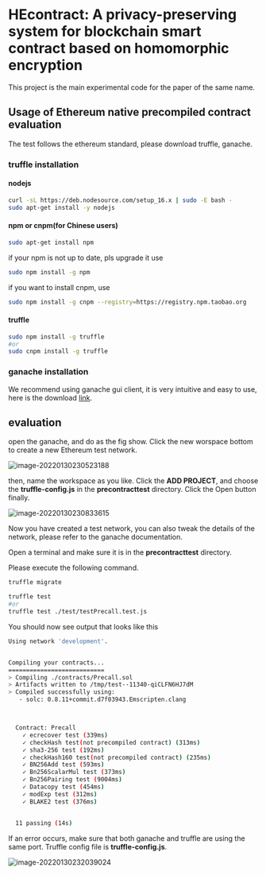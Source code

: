 # HEcontract: A privacy-preserving system for blockchain smart contract based on homomorphic encryption

This project is the main experimental code for the paper of the same name.

## Usage of Ethereum native precompiled contract evaluation

The test follows the ethereum standard, please download truffle, ganache.

### truffle installation

#### nodejs

```bash
curl -sL https://deb.nodesource.com/setup_16.x | sudo -E bash -
sudo apt-get install -y nodejs
```

#### npm or cnpm(for Chinese users)

```bash
sudo apt-get install npm
```

if your npm is not up to date, pls upgrade it use

```bash
sudo npm install -g npm
```

if you want to install cnpm, use

```bash
sudo npm install -g cnpm --registry=https://registry.npm.taobao.org
```

#### truffle

```bash
sudo npm install -g truffle
#or
sudo cnpm install -g truffle
```

### ganache installation

We recommend using ganache gui client, it is very intuitive and easy to use, here is the download [link](https://trufflesuite.com/ganache/).

## evaluation

open the ganache, and do as the fig show. Click the new worspace bottom to create a new Ethereum test network.

![image-20220130230523188](https://s2.loli.net/2022/01/30/faclzILuETQ8oRr.png)

then, name the workspace as you like. Click the **ADD PROJECT**, and choose the **truffle-config.js** in the **precontracttest** directory. Click the Open button finally.

![image-20220130230833615](https://s2.loli.net/2022/01/30/KatQwlDgehJMxAp.png)

Now you have created a test network, you can also tweak the details of the network, please refer to the ganache documentation.

Open a terminal and make sure it is in the **precontracttest** directory.

Please execute the following command.

```bash
truffle migrate

truffle test
#or
truffle test ./test/testPrecall.test.js
```

You should now see output that looks like this

```bash
Using network 'development'.


Compiling your contracts...
===========================
> Compiling ./contracts/Precall.sol
> Artifacts written to /tmp/test--11340-qiCLFN6HJ7dM
> Compiled successfully using:
   - solc: 0.8.11+commit.d7f03943.Emscripten.clang



  Contract: Precall
    ✓ ecrecover test (339ms)
    ✓ checkHash test(not precompiled contract) (313ms)
    ✓ sha3-256 test (192ms)
    ✓ checkHash160 test(not precompiled contract) (235ms)
    ✓ BN256Add test (593ms)
    ✓ Bn256ScalarMul test (373ms)
    ✓ Bn256Pairing test (9004ms)
    ✓ Datacopy test (454ms)
    ✓ modExp test (312ms)
    ✓ BLAKE2 test (376ms)


  11 passing (14s)
```

If an error occurs, make sure that both ganache and truffle are using the same port. Truffle config file is **truffle-config.js**.

![image-20220130232039024](https://s2.loli.net/2022/01/30/ngBdzHRkamfrlEb.png)